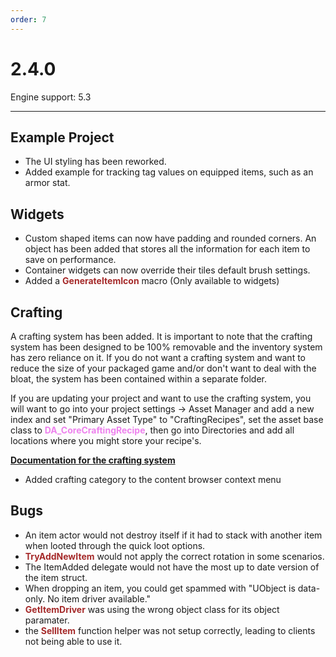 ```yaml
---
order: 7
---
```

# 2.4.0

Engine support: 5.3

---

## Example Project
- The UI styling has been reworked.
- Added example for tracking tag values on equipped items, such as an armor stat.

## Widgets
- Custom shaped items can now have padding and rounded corners. An object has been added that stores all the information for each item to save on performance.
- Container widgets can now override their tiles default brush settings.
- Added a <span style="color:brown">**GenerateItemIcon**</span> macro (Only available to widgets)


## Crafting
A crafting system has been added. It is important to note that the crafting system has been designed to be 100% removable and the inventory system has zero reliance on it. If you do not want a crafting system and want to reduce the size of your packaged game and/or don't want to deal with the bloat, the system has been contained within a separate folder.

If you are updating your project and want to use the crafting system, you will want to go into your project settings -> Asset Manager and add a new index and set "Primary Asset Type" to "CraftingRecipes", set the asset base class to <span style="color:violet">**DA_CoreCraftingRecipe**</span>, then go into Directories and add all locations where you might store your recipe's.

<a href="https://inventoryframework.github.io/crafting/" target="_blank">**Documentation for the crafting system**</a>


- Added crafting category to the content browser context menu

## Bugs
- An item actor would not destroy itself if it had to stack with another item when looted through the quick loot options.
- <span style="color:brown">**TryAddNewItem**</span> would not apply the correct rotation in some scenarios.
- The ItemAdded delegate would not have the most up to date version of the item struct.
- When dropping an item, you could get spammed with "UObject is data-only. No item driver available."
- <span style="color:brown">**GetItemDriver**</span> was using the wrong object class for its object paramater.
- the <span style="color:brown">**SellItem**</span> function helper was not setup correctly, leading to clients not being able to use it.
